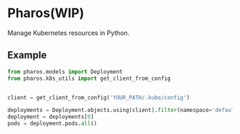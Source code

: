 # Pharos(WIP)

Manage Kubernetes resources in Python.


## Example

```python
from pharos.models import Deployment
from pharos.k8s_utils import get_client_from_config


client = get_client_from_config('YOUR_PATH/.kube/config')

deployments = Deployment.objects.using(client).filter(namespace='default')
deployment = deployments[0]
pods = deployment.pods.all()

```

